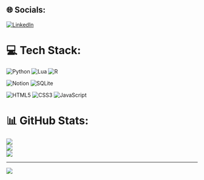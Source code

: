 ## 🌐 Socials:
[![LinkedIn](https://img.shields.io/badge/LinkedIn-%230077B5.svg?logo=linkedin&logoColor=white)](https://linkedin.com/in/jzufall) 

# 💻 Tech Stack:
![Python](https://img.shields.io/badge/python-3670A0?style=flat-square&logo=python&logoColor=ffdd54)
![Lua](https://img.shields.io/badge/lua-%232C2D72.svg?style=flat-square&logo=lua&logoColor=white)
![R](https://img.shields.io/badge/r-%23276DC3.svg?style=flat-square&logo=r&logoColor=white)

![Notion](https://img.shields.io/badge/Notion-%23000000.svg?style=flat-square&logo=notion&logoColor=white)
![SQLite](https://img.shields.io/badge/sqlite-%2307405e.svg?style=flat-square&logo=sqlite&logoColor=white)

![HTML5](https://img.shields.io/badge/html5-%23E34F26.svg?style=flat-square&logo=html5&logoColor=white)
![CSS3](https://img.shields.io/badge/css3-%231572B6.svg?style=flat-square&logo=css3&logoColor=white)
![JavaScript](https://img.shields.io/badge/javascript-%23323330.svg?style=flat-square&logo=javascript&logoColor=%23F7DF1E)






# 📊 GitHub Stats:
![](https://github-readme-stats.vercel.app/api?username=JacobZufall&theme=dark&hide_border=false&include_all_commits=true&count_private=true)<br/>
![](https://github-readme-streak-stats.herokuapp.com/?user=JacobZufall&theme=dark&hide_border=false)<br/>
![](https://github-readme-stats.vercel.app/api/top-langs/?username=JacobZufall&theme=dark&hide_border=false&include_all_commits=true&count_private=true&layout=compact)

---
[![](https://visitcount.itsvg.in/api?id=JacobZufall&icon=0&color=3)](https://visitcount.itsvg.in)

<!-- Proudly created with GPRM ( https://gprm.itsvg.in ) -->
